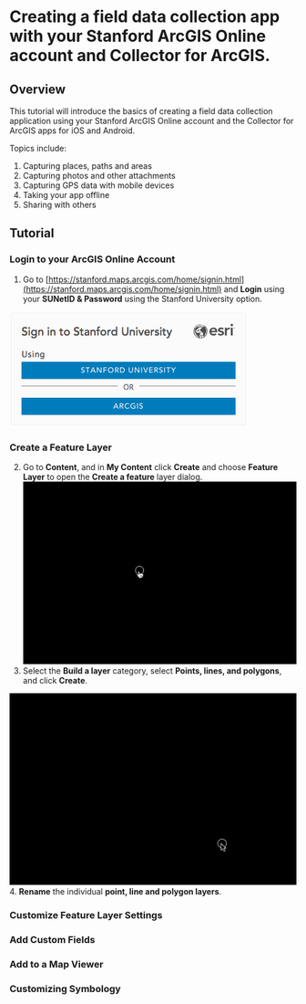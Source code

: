 # Creating a field data collection app with your Stanford ArcGIS Online account and Collector for ArcGIS.

## Overview  

This tutorial will introduce the basics of creating a field data collection application using your Stanford ArcGIS Online account and the Collector for ArcGIS apps for iOS and Android.

Topics include:  

1. Capturing places, paths and areas
2. Capturing photos and other attachments
3. Capturing GPS data with mobile devices
4. Taking your app offline
5. Sharing with others

## Tutorial
### Login to your ArcGIS Online Account  
1. Go to [https://stanford.maps.arcgis.com/home/signin.html](https://stanford.maps.arcgis.com/home/signin.html) and **Login** using your **SUNetID & Password** using the Stanford University option.  

  ![Stanford SSO](./images/stanford_sso.png)


  ### Create a Feature Layer  

2. Go to **Content**, and in **My Content** click **Create** and choose **Feature Layer** to open the **Create a feature** layer dialog.  
  ![Create a layer](./images/create_layer.gif)
3. Select the **Build a layer** category, select **Points, lines, and polygons**, and click **Create**.  

  ![Create a layer](./images/pointlinepoly.gif)  
4. **Rename** the individual **point, line and polygon layers**.


### Customize Feature Layer Settings
### Add Custom Fields
### Add to a Map Viewer
### Customizing Symbology

